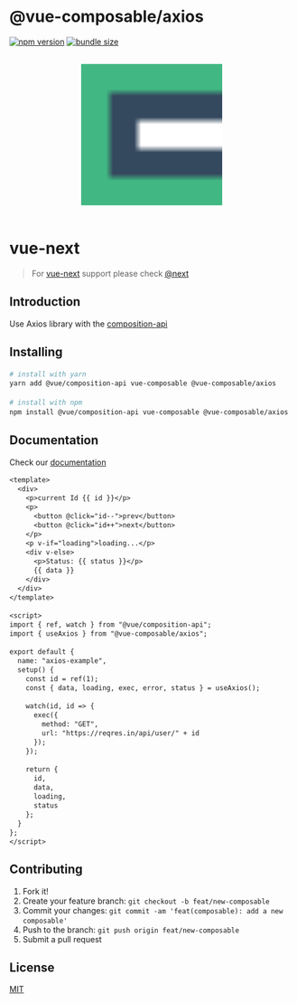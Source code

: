 # @vue-composable/axios

[![npm version](https://badge.fury.io/js/%40vue-composable%2Faxios.svg)](https://badge.fury.io/js/%40vue-composable%2Faxios)
[![bundle size](https://badgen.net/bundlephobia/minzip/@vue-composable/axios)](https://bundlephobia.com/result?p=@vue-composable/axios)

<p align="center">
  <br>
  <img width="250" src="./logo.svg" alt="logo of vue-composable">
  <br>
  <br>
</p>

# vue-next

> For [vue-next](https://github.com/vuejs/vue-next) support please check [@next](https://www.npmjs.com/package/@vue-composable/axios/v/next)

## Introduction

Use Axios library with the [composition-api](https://github.com/vuejs/composition-api)

## Installing

```bash
# install with yarn
yarn add @vue/composition-api vue-composable @vue-composable/axios

# install with npm
npm install @vue/composition-api vue-composable @vue-composable/axios
```

## Documentation

Check our [documentation](https://pikax.me/vue-composable/composable/external/axios)

```vue
<template>
  <div>
    <p>current Id {{ id }}</p>
    <p>
      <button @click="id--">prev</button>
      <button @click="id++">next</button>
    </p>
    <p v-if="loading">loading...</p>
    <div v-else>
      <p>Status: {{ status }}</p>
      {{ data }}
    </div>
  </div>
</template>

<script>
import { ref, watch } from "@vue/composition-api";
import { useAxios } from "@vue-composable/axios";

export default {
  name: "axios-example",
  setup() {
    const id = ref(1);
    const { data, loading, exec, error, status } = useAxios();

    watch(id, id => {
      exec({
        method: "GET",
        url: "https://reqres.in/api/user/" + id
      });
    });

    return {
      id,
      data,
      loading,
      status
    };
  }
};
</script>
```

## Contributing

1. Fork it!
2. Create your feature branch: `git checkout -b feat/new-composable`
3. Commit your changes: `git commit -am 'feat(composable): add a new composable'`
4. Push to the branch: `git push origin feat/new-composable`
5. Submit a pull request

## License

[MIT](http://opensource.org/licenses/MIT)
